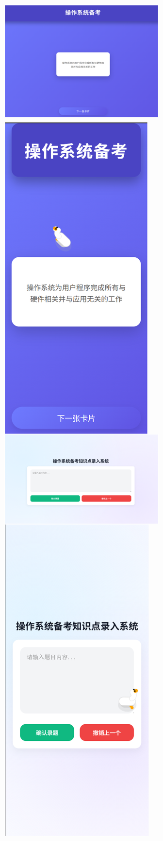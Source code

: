 ![1747910714685](images/readme/1747910714685.png)

![1747910737301](images/readme/1747910737301.png)![1747910787847](images/readme/1747910787847.png)![1747910799798](images/readme/1747910799798.png)
